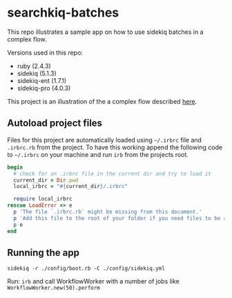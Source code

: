 # searchkiq-batches
This repo illustrates a sample app on how to use sidekiq batches in a complex flow.

Versions used in this repo:
* ruby (2.4.3)
* sidekiq (5.1.3)
* sidekiq-ent (1.7.1)
* sidekiq-pro (4.0.3)


This project is an illustration of the a complex flow described [here](https://github.com/mperham/sidekiq/wiki/Really-Complex-Workflows-with-Batches).

## Autoload project files

Files for this project are automatically loaded using `~/.irbrc` file and `.irbrc.rb` from the project.
To have this working append the following code to `~/.irbrc` on your machine and run `irb` from the projects 
root.

```ruby
begin
  # check for an .irbrc file in the current dir and try to load it
  current_dir = Dir.pwd
  local_irbrc = "#{current_dir}/.irbrc"

  require local_irbrc
rescue LoadError => e
  p 'The file `.irbrc.rb` might be missing from this document.'
  p 'Add this file to the root of your folder if you need files to be autoloaded in irb session'
  p e
end
```


## Running the app

`sidekiq -r ./config/boot.rb -C ./config/sidekiq.yml`

Run: `irb` and call WorkflowWorker with a number of jobs like `WorkflowWorker.new(50).perform`
